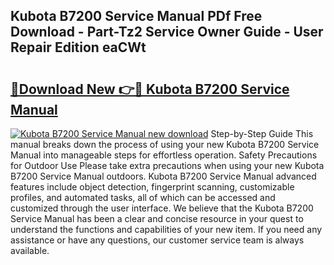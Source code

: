 ## Kubota B7200 Service Manual PDf Free Download - Part-Tz2 Service Owner Guide - User Repair Edition eaCWt

# <h2><a href="http://bc89962.oget.top/?id=Kubota+B7200+Service+Manual">🔗Download New 👉🔴 Kubota B7200 Service Manual</a></h2>

[![Kubota B7200 Service Manual new download](https://i.imgur.com/5g1atiW.png)](http://bc89962.oget.top/?id=Kubota+B7200+Service+Manual)
Step-by-Step Guide This manual breaks down the process of using your new Kubota B7200 Service Manual into manageable steps for effortless operation. Safety Precautions for Outdoor Use Please take extra precautions when using your new Kubota B7200 Service Manual outdoors. Kubota B7200 Service Manual advanced features include object detection, fingerprint scanning, customizable profiles, and automated tasks, all of which can be accessed and customized through the user interface. We believe that the Kubota B7200 Service Manual has been a clear and concise resource in your quest to understand the functions and capabilities of your new item. If you need any assistance or have any questions, our customer service team is always available.
